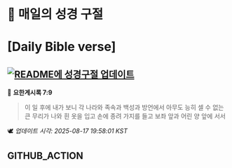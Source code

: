 # 🙏 매일의 성경 구절
# [Daily Bible verse]
## [![README에 성경구절 업데이트](https://github.com/DONGSUKA/first_test/actions/workflows/update-readme-bible.yml/badge.svg)](https://github.com/DONGSUKA/first_test/actions/workflows/update-readme-bible.yml)
<!-- START_BIBLE_VERSE -->
📖 **요한계시록 7:9**
> 이 일 후에 내가 보니 각 나라와 족속과 백성과 방언에서 아무도 능히 셀 수 없는 큰 무리가 나와 흰 옷을 입고 손에 종려 가지를 들고 보좌 앞과 어린 양 앞에 서서

🕊️ _업데이트 시각: 2025-08-17 19:58:01 KST_
  <!-- END_BIBLE_VERSE -->
## GITHUB_ACTION
